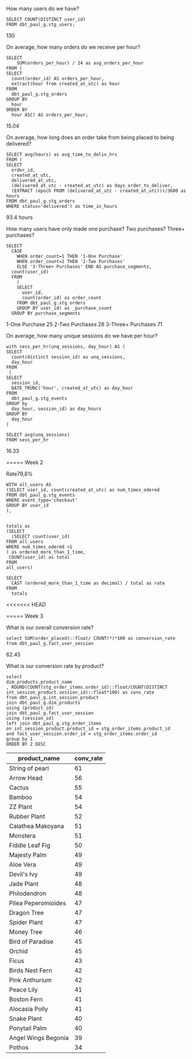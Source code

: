 How many users do we have?
```
SELECT COUNT(DISTINCT user_id)
FROM dbt_paul_g.stg_users;
```
130


On average, how many orders do we receive per hour?
```
SELECT 
    SUM(orders_per_hour) / 24 as avg_orders_per_hour
FROM (
SELECT 
  count(order_id) AS orders_per_hour, 
  extract(hour from created_at_utc) as hour
FROM 
  dbt_paul_g.stg_orders
GROUP BY 
  hour
ORDER BY
  hour ASC) AS orders_per_hour;
```
15.04


On average, how long does an order take from being placed to being delivered?
```
SELECT avg(hours) as avg_time_to_deliv_hrs 
FROM (
SELECT 
  order_id, 
  created_at_utc, 
  delivered_at_utc, 
  (delivered_at_utc - created_at_utc) as days_order_to_deliver,
  (EXTRACT (epoch FROM (delivered_at_utc - created_at_utc)))/3600 as hours
FROM dbt_paul_g.stg_orders
WHERE status='delivered') as time_in_hours
```
93.4 hours 

How many users have only made one purchase? Two purchases? Three+ purchases?

```
SELECT
  CASE 
    WHEN order_count=1 THEN '1-One Purchase'
    WHEN order_count=2 THEN '2-Two Purchases'
    ELSE '3-Three+ Purchases' END AS purchase_segments, 
  count(user_id)
  FROM
    (
    SELECT 
      user_id, 
      count(order_id) as order_count
    FROM dbt_paul_g.stg_orders
    GROUP BY user_id) as _purchase_count
  GROUP BY purchase_segments
```
  1-One Purchase     25
  2-Two Purchases    28
  3-Three+ Purchases 71


On average, how many unique sessions do we have per hour?

```
with sess_per_hr(unq_sessions, day_hour) AS (
SELECT
  count(distinct session_id) as unq_sessions,
  day_hour
FROM
 (
SELECT 
  session_id,
  DATE_TRUNC('hour', created_at_utc) as day_hour
FROM 
  dbt_paul_g.stg_events
GROUP by
  day_hour, session_id) as day_hours
GROUP BY 
  day_hour
)

SELECT avg(unq_sessions)
FROM sess_per_hr
```
16.33


=====
Week 2

Rate79,8%

```
WITH all_users AS 
(SELECT user_id, count(created_at_utc) as num_times_odered
FROM dbt_paul_g.stg_events
WHERE event_type='checkout'
GROUP BY user_id
),


totals as
(SELECT 
  (SELECT count(user_id)
FROM all_users
WHERE num_times_odered >1 
) as ordered_more_than_1_time,
 COUNT(user_id) as total
FROM 
all_users)

SELECT 
  CAST (ordered_more_than_1_time as decimal) / total as rate
FROM
  totals
```
<<<<<<< HEAD

=====
Week 3

What is our overall conversion rate?

```
select SUM(order_placed)::float/ COUNT(*)*100 as conversion_rate
from dbt_paul_g.fact_user_session
```

62.45


What is our conversion rate by product?

```
select 
dim_products.product_name
, ROUND(COUNT(stg_order_items.order_id)::float/COUNT(DISTINCT int_session_product.session_id)::float*100) as conv_rate
from dbt_paul_g.int_session_product
join dbt_paul_g.dim_products
using (product_id)
join dbt_paul_g.fact_user_session
using (session_id)
left join dbt_paul_g.stg_order_items
on int_session_product.product_id = stg_order_items.product_id
and fact_user_session.order_id = stg_order_items.order_id
group by 1
ORDER BY 2 DESC
```

| product_name      | conv_rate |
| ----------- | ----------- |
| String of pearl| 61       |
| Arrow Head|	56
|Cactus|	55
|Bamboo|	54
|ZZ Plant|	54
|Rubber Plant|	52
|Calathea Makoyana|	51
|Monstera	|51
|Fiddle Leaf Fig|	50
|Majesty Palm|	49
|Aloe Vera|	49
|Devil's Ivy|	49
|Jade Plant|	48
|Philodendron|	48
|Pilea Peperomioides|	47
|Dragon Tree|	47
|Spider Plant|	47
|Money Tree|	46
|Bird of Paradise|	45
|Orchid|	45
|Ficus|	43
|Birds Nest Fern|	42
|Pink Anthurium|	42
|Peace Lily|	41
|Boston Fern|	41
|Alocasia Polly|	41
|Snake Plant|	40
|Ponytail Palm|	40
|Angel Wings Begonia|	39
|Pothos|	34

